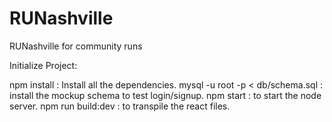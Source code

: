 # RUNashville
RUNashville for community runs

Initialize Project:

npm install : Install all the dependencies.
mysql -u root -p < db/schema.sql : install the mockup schema to test login/signup.
npm start : to start the node server.
npm run build:dev : to transpile the react files.

